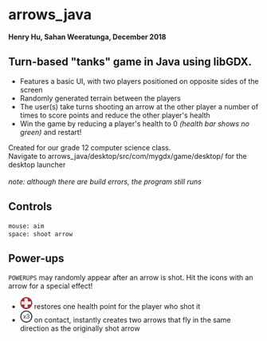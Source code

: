 # arrows_java
**Henry Hu, Sahan Weeratunga, December 2018** 
## Turn-based "tanks" game in Java using libGDX.
* Features a basic UI, with two players positioned on opposite sides of the screen
* Randomly generated terrain between the players
* The user(s) take turns shooting an arrow at the other player a number of times to score points and reduce the other player's health
* Win the game by reducing a player's health to 0 *(health bar shows no green)* and restart!

Created for our grade 12 computer science class. \
Navigate to arrows_java/desktop/src/com/mygdx/game/desktop/ for the desktop launcher \
\
*note: although there are build errors, the program still runs*

## Controls
```
mouse: aim
space: shoot arrow
```

## Power-ups
`POWERUPS` may randomly appear after an arrow is shot. Hit the icons with an arrow for a special effect!

* ![health](core/assets/health.png) restores one health point for the player who shot it
* ![triple](core/assets/three.png) on contact, instantly creates two arrows that fly in the same direction as the originally shot arrow